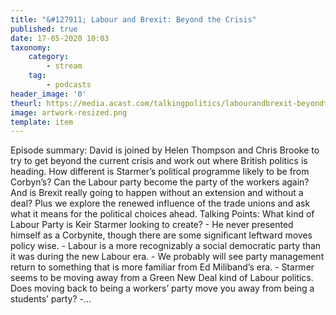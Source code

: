 ```yaml
---
title: "&#127911; Labour and Brexit: Beyond the Crisis"
published: true
date: 17-05-2020 10:03
taxonomy:
    category:
        - stream
    tag:
        - podcasts
header_image: '0'
theurl: https://media.acast.com/talkingpolitics/labourandbrexit-beyondthecrisis/media.mp3
image: artwork-resized.png
template: item
--- 
```

Episode summary: David is joined by Helen Thompson and Chris Brooke to try to get beyond the current crisis and work out where British politics is heading. How different is Starmer’s political programme likely to be from Corbyn’s? Can the Labour party become the party of the workers again? And is Brexit really going to happen without an extension and without a deal? Plus we explore the renewed influence of the trade unions and ask what it means for the political choices ahead. Talking Points: What kind of Labour Party is Keir Starmer looking to create? - He never presented himself as a Corbynite, though there are some significant leftward moves policy wise. - Labour is a more recognizably a social democratic party than it was during the new Labour era. - We probably will see party management return to something that is more familiar from Ed Miliband’s era. - Starmer seems to be moving away from a Green New Deal kind of Labour politics. Does moving back to being a workers’ party move you away from being a students’ party? -…
